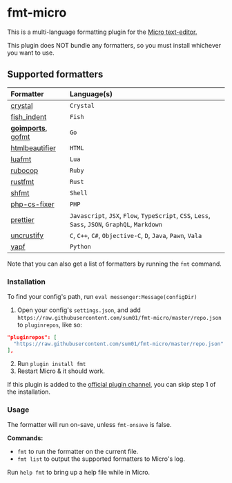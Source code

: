 # fmt-micro

This is a multi-language formatting plugin for the
[Micro text-editor.](https://github.com/zyedidia/micro)

This plugin does NOT bundle any formatters, so you must install whichever you
want to use.

## Supported formatters

| Formatter                                                                                                   | Language(s)                                                                                     |
| :---------------------------------------------------------------------------------------------------------- | :---------------------------------------------------------------------------------------------- |
| [crystal](https://github.com/crystal-lang/crystal)                                                          | `Crystal`                                                                                       |
| [fish_indent](https://fishshell.com/docs/current/commands.html#fish_indent)                                 | `Fish`                                                                                          |
| **[goimports](https://godoc.org/golang.org/x/tools/cmd/goimports)**, [gofmt](https://golang.org/cmd/gofmt/) | `Go`                                                                                            |
| [htmlbeautifier](https://github.com/threedaymonk/htmlbeautifier)                                            | `HTML`                                                                                          |
| [luafmt](https://github.com/trixnz/lua-fmt)                                                                 | `Lua`                                                                                           |
| [rubocop](https://github.com/bbatsov/rubocop)                                                               | `Ruby`                                                                                          |
| [rustfmt](https://github.com/rust-lang-nursery/rustfmt)                                                     | `Rust`                                                                                          |
| [shfmt](https://github.com/mvdan/sh)                                                                        | `Shell`                                                                                         |
| [php-cs-fixer](https://github.com/friendsofphp/PHP-CS-Fixer)                                                | `PHP`                                                                                           |
| [prettier](https://github.com/prettier/prettier)                                                            | `Javascript`, `JSX`, `Flow`, `TypeScript`, `CSS`, `Less`, `Sass`, `JSON`, `GraphQL`, `Markdown` |
| [uncrustify](https://github.com/uncrustify/uncrustify)                                                      | `C`, `C++`, `C#`, `Objective-C`, `D`, `Java`, `Pawn`, `Vala`                                    |
| [yapf](https://github.com/google/yapf)                                                                      | `Python`                                                                                        |

Note that you can also get a list of formatters by running the `fmt` command.

### Installation

To find your config's path, run `eval messenger:Message(configDir)`

1. Open your config's `settings.json`, and add
   `https://raw.githubusercontent.com/sum01/fmt-micro/master/repo.json` to
   `pluginrepos`, like so:

```json
"pluginrepos": [
  "https://raw.githubusercontent.com/sum01/fmt-micro/master/repo.json"
],
```

2. Run `plugin install fmt`
3. Restart Micro & it should work.

If this plugin is added to the
[official plugin channel](https://github.com/micro-editor/plugin-channel), you
can skip step 1 of the installation.

### Usage

The formatter will run on-save, unless `fmt-onsave` is false.

**Commands:**

* `fmt` to run the formatter on the current file.
* `fmt list` to output the supported formatters to Micro's log.

Run `help fmt` to bring up a help file while in Micro.
